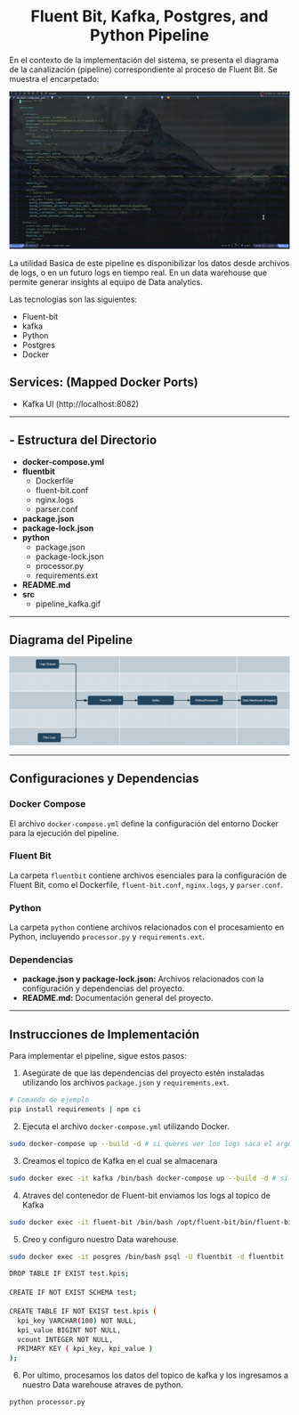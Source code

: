 # <div align="center">Fluent Bit, Kafka, Postgres, and Python Pipeline</div>

En el contexto de la implementación del sistema, se presenta el diagrama de la canalización (pipeline) correspondiente al proceso de Fluent Bit. Se muestra el encarpetado:

![Fluent Bit Pipeline](./src/pipeline_kafka.gif)

La utilidad Basica de este pipeline es disponibilizar los datos desde archivos de logs, o en un futuro logs en tiempo real. En un data warehouse que permite generar insights al equipo de Data analytics.

Las tecnologias son las siguientes:

- Fluent-bit
- kafka
- Python
- Postgres
- Docker

## Services: (Mapped Docker Ports)

- Kafka UI (http://localhost:8082)

---

## - Estructura del Directorio

- **docker-compose.yml**
- **fluentbit**
  - Dockerfile
  - fluent-bit.conf
  - nginx.logs
  - parser.conf
- **package.json**
- **package-lock.json**
- **python**
  - package.json
  - package-lock.json
  - processor.py
  - requirements.ext
- **README.md**
- **src**
  - pipeline_kafka.gif

---

## Diagrama del Pipeline

![Fluent Bit Pipeline](./src/diagrama.png)

---

## Configuraciones y Dependencias

### Docker Compose

El archivo `docker-compose.yml` define la configuración del entorno Docker para la ejecución del pipeline.

### Fluent Bit

La carpeta `fluentbit` contiene archivos esenciales para la configuración de Fluent Bit, como el Dockerfile, `fluent-bit.conf`, `nginx.logs`, y `parser.conf`.

### Python

La carpeta `python` contiene archivos relacionados con el procesamiento en Python, incluyendo `processor.py` y `requirements.ext`.

### Dependencias

- **package.json y package-lock.json:** Archivos relacionados con la configuración y dependencias del proyecto.
- **README.md:** Documentación general del proyecto.

---

## Instrucciones de Implementación

Para implementar el pipeline, sigue estos pasos:

1. Asegúrate de que las dependencias del proyecto estén instaladas utilizando los archivos `package.json` y `requirements.ext`.

```bash
# Comando de ejemplo
pip install requirements | npm ci
```

2. Ejecuta el archivo `docker-compose.yml` utilizando Docker.

```bash
sudo docker-compose up --build -d # si queres ver los logs saca el argumento -d
```

3. Creamos el topico de Kafka en el cual se almacenara

```bash
sudo docker exec -it kafka /bin/bash docker-compose up --build -d # si queres ver los logs saca el argumento -d
```

4. Atraves del contenedor de Fluent-bit enviamos los logs al topico de Kafka

```bash
sudo docker exec -it fluent-bit /bin/bash /opt/fluent-bit/bin/fluent-bit -c ./fluent-bit.conf -R ./parser.conf
```

5. Creo y configuro nuestro Data warehouse.

```bash
sudo docker exec -it posgres /bin/bash psql -U fluentbit -d fluentbit
```

```bash
DROP TABLE IF EXIST test.kpis;

CREATE IF NOT EXIST SCHEMA test;

CREATE TABLE IF NOT EXIST test.kpis (
  kpi_key VARCHAR(100) NOT NULL,
  kpi_value BIGINT NOT NULL,
  vcount INTEGER NOT NULL,
  PRIMARY KEY ( kpi_key, kpi_value )
);
```

6. Por ultimo, procesamos los datos del topico de kafka y los ingresamos a nuestro Data warehouse atraves de python.

```bash
python processor.py
```
